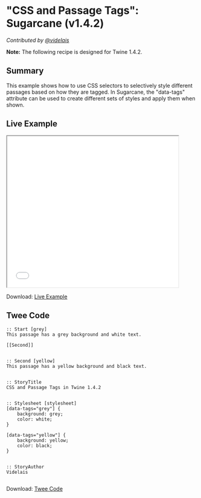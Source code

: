 # "CSS and Passage Tags": Sugarcane (v1.4.2)

*Contributed by <a href="https://github.com/videlais">@videlais</a>*

<div class="alert warning"><strong>Note:</strong> The following recipe is designed for Twine 1.4.2.</div>

## Summary

This example shows how to use CSS selectors to selectively style different passages based on how they are tagged. In Sugarcane, the "data-tags" attribute can be used to create different sets of styles and apply them when shown.

## Live Example

<section>
<iframe src="sugarcane_passagetags_example.html" height=400 width=90%></iframe>


Download: <a href="sugarcane_passagetags_example.html" target="_blank">Live Example</a>
</section>

## Twee Code

```
:: Start [grey]
This passage has a grey background and white text.

[[Second]]


:: Second [yellow]
This passage has a yellow background and black text.


:: StoryTitle
CSS and Passage Tags in Twine 1.4.2


:: Stylesheet [stylesheet]
[data-tags="grey"] {
	background: grey;
	color: white;
}

[data-tags="yellow"] {
	background: yellow;
	color: black;
}


:: StoryAuthor
Videlais


```

Download: <a href="sugarcane_passagetags_twee.txt" target="_blank">Twee Code</a>

